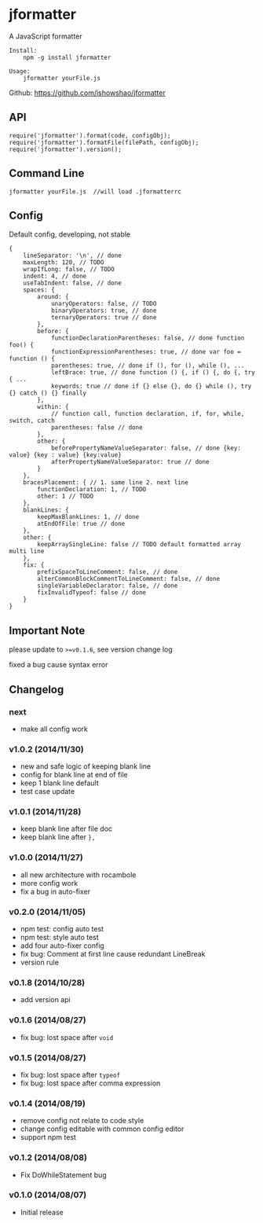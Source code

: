 # jformatter

A JavaScript formatter

    Install:
        npm -g install jformatter

    Usage:
        jformatter yourFile.js


Github: <https://github.com/ishowshao/jformatter>

## API

    require('jformatter').format(code, configObj);
    require('jformatter').formatFile(filePath, configObj);
    require('jformatter').version();

## Command Line

    jformatter yourFile.js  //will load .jformatterrc

## Config

Default config, developing, not stable

    {
        lineSeparator: '\n', // done
        maxLength: 120, // TODO
        wrapIfLong: false, // TODO
        indent: 4, // done
        useTabIndent: false, // done
        spaces: {
            around: {
                unaryOperators: false, // TODO
                binaryOperators: true, // done
                ternaryOperators: true // done
            },
            before: {
                functionDeclarationParentheses: false, // done function foo() {
                functionExpressionParentheses: true, // done var foo = function () {
                parentheses: true, // done if (), for (), while (), ...
                leftBrace: true, // done function () {, if () {, do {, try { ...
                keywords: true // done if {} else {}, do {} while (), try {} catch () {} finally
            },
            within: {
                // function call, function declaration, if, for, while, switch, catch
                parentheses: false // done
            },
            other: {
                beforePropertyNameValueSeparator: false, // done {key: value} {key : value} {key:value}
                afterPropertyNameValueSeparator: true // done
            }
        },
        bracesPlacement: { // 1. same line 2. next line
            functionDeclaration: 1, // TODO
            other: 1 // TODO
        },
        blankLines: {
            keepMaxBlankLines: 1, // done
            atEndOfFile: true // done
        },
        other: {
            keepArraySingleLine: false // TODO default formatted array multi line
        },
        fix: {
            prefixSpaceToLineComment: false, // done
            alterCommonBlockCommentToLineComment: false, // done
            singleVariableDeclarator: false, // done
            fixInvalidTypeof: false // done
        }
    }

## Important Note

please update to `>=v0.1.6`, see version change log

fixed a bug cause syntax error

## Changelog

### next

* make all config work

### v1.0.2 (2014/11/30)

* new and safe logic of keeping blank line
* config for blank line at end of file
* keep 1 blank line default
* test case update

### v1.0.1 (2014/11/28)

* keep blank line after file doc
* keep blank line after `},`

### v1.0.0 (2014/11/27)

* all new architecture with rocambole
* more config work
* fix a bug in auto-fixer

### v0.2.0 (2014/11/05)

* npm test: config auto test
* npm test: style auto test
* add four auto-fixer config
* fix bug: Comment at first line cause redundant LineBreak
* version rule

### v0.1.8 (2014/10/28)

* add version api

### v0.1.6 (2014/08/27)

* fix bug: lost space after `void`

### v0.1.5 (2014/08/27)

* fix bug: lost space after `typeof`
* fix bug: lost space after comma expression

### v0.1.4 (2014/08/19)

* remove config not relate to code style
* change config editable with common config editor
* support npm test

### v0.1.2 (2014/08/08)

* Fix DoWhileStatement bug

### v0.1.0 (2014/08/07)

* Initial release